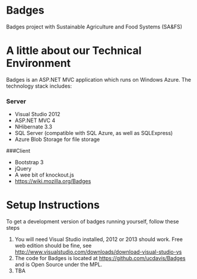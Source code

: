 Badges
======
Badges project with Sustainable Agriculture and Food Systems (SA&amp;FS)

A little about our Technical Environment
======

Badges is an ASP.NET MVC application which runs on Windows Azure.  The technology stack includes:

### Server
* Visual Studio 2012
* ASP.NET MVC 4
* NHibernate 3.3
* SQL Server (compatible with SQL Azure, as well as SQLExpress)
* Azure Blob Storage for file storage

###Client
* Bootstrap 3
* jQuery
* A wee bit of knockout.js
* https://wiki.mozilla.org/Badges
 
Setup Instructions
=======

To get a development version of badges running yourself, follow these steps

1. You will need Visual Studio installed, 2012 or 2013 should work.  Free web edition should be fine, see http://www.visualstudio.com/downloads/download-visual-studio-vs
1. The code for Badges is located at https://github.com/ucdavis/Badges and is Open Source under the MPL.
1. TBA
